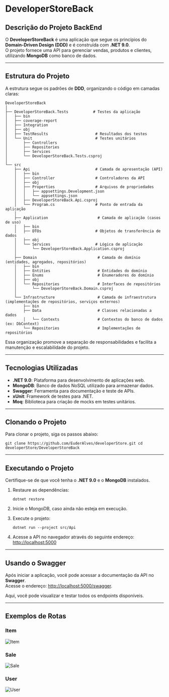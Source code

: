# DeveloperStoreBack

## Descrição do Projeto BackEnd

O **DeveloperStoreBack** é uma aplicação que segue os princípios do **Domain-Driven Design (DDD)** e é construída com **.NET 9.0**.  
O projeto fornece uma API para gerenciar vendas, produtos e clientes, utilizando **MongoDB** como banco de dados.

---

## Estrutura do Projeto

A estrutura segue os padrões de **DDD**, organizando o código em camadas claras:

```plaintext
DeveloperStoreBack
│
├── DeveloperStoreBack.Tests           # Testes da aplicação
│   ├── bin                             
│   ├── coverage-report                 
│   ├── Integration                    
│   ├── obj                             
│   ├── TestResults                     # Resultados dos testes
│   └── Unit                            # Testes unitários
│       ├── Controllers
│       ├── Repositories
│       ├── Services
│       └── DeveloperStoreBack.Tests.csproj
│
└── src
    ├── Api                             # Camada de apresentação (API)
    │   ├── bin                         
    │   ├── Controller                  # Controladores da API
    │   ├── obj                         
    │   ├── Properties                  # Arquivos de propriedades
    │   │   ├── appsettings.Development.json
    │   │   └── appsettings.json
    │   ├── DeveloperStoreBack.Api.csproj
    │   └── Program.cs                  # Ponto de entrada da aplicação
    │
    ├── Application                      # Camada de aplicação (casos de uso)
    │   ├── bin                         
    │   ├── DTOs                        # Objetos de transferência de dados
    │   ├── obj                        
    │   └── Services                    # Lógica de aplicação
    │       └── DeveloperStoreBack.Application.csproj
    │
    ├── Domain                           # Camada de domínio (entidades, agregados, repositórios)
    │   ├── bin                         
    │   ├── Entities                     # Entidades do domínio
    │   ├── Enums                        # Enumeradores do domínio
    │   ├── obj                         
    │   └── Repositories                 # Interfaces de repositórios
    │       └── DeveloperStoreBack.Domain.csproj
    │
    └── Infrastructure                   # Camada de infraestrutura (implementações de repositórios, serviços externos)
        ├── bin                        
        ├── Data                         # Classes relacionadas a dados
        │   └── Contexts                 # Contextos do banco de dados (ex: DbContext)
        └── Repositories                 # Implementações de repositórios
```
Essa organização promove a separação de responsabilidades e facilita a manutenção e escalabilidade do projeto.

---

## Tecnologias Utilizadas

*   **.NET 9.0**: Plataforma para desenvolvimento de aplicações web.
*   **MongoDB**: Banco de dados NoSQL utilizado para armazenar dados.
*   **Swagger**: Ferramenta para documentação e teste de APIs.
*   **xUnit**: Framework de testes para .NET.
*   **Moq**: Biblioteca para criação de mocks em testes unitários.

---

## Clonando o Projeto

Para clonar o projeto, siga os passos abaixo:

`git clone https://github.com/EuderAlves/developerStore.git cd developerStore/DeveloperStoreBack`

---

## Executando o Projeto

Certifique-se de que você tenha o **.NET 9.0** e o **MongoDB** instalados.

1.  Restaure as dependências:
       
    `dotnet restore`
    
2.  Inicie o MongoDB, caso ainda não esteja em execução.
3.  Execute o projeto:
    
    `dotnet run --project src/Api`
    
4.  Acesse a API no navegador através do seguinte endereço: [http://localhost:5000](http://localhost:5000)

---

## Usando o Swagger

Após iniciar a aplicação, você pode acessar a documentação da API no **Swagger**.  
Acesse o endereço: [http://localhost:5000/swagger](http://localhost:5000/swagger).

Aqui, você pode visualizar e testar todos os endpoints disponíveis.

---

## Exemplos de Rotas

### **Item**

![Item](https://github.com/user-attachments/assets/2ada7d0e-e7dc-4d77-a5a8-31e94b8a6293)

### **Sale**

![Sale](https://github.com/user-attachments/assets/38daf867-f7ef-4946-a08c-aa52a8b89f95)

### **User**

![User](https://github.com/user-attachments/assets/68e058f1-be6e-444b-8e57-5bad9b0b2074)
